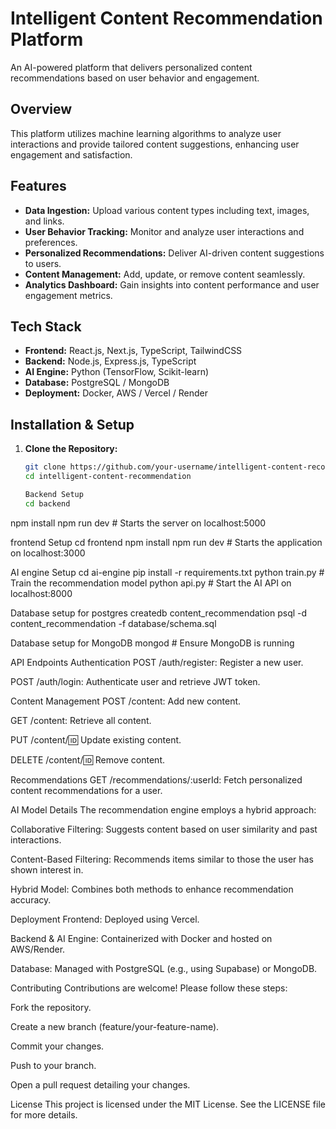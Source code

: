 # Intelligent Content Recommendation Platform

An AI-powered platform that delivers personalized content recommendations based on user behavior and engagement.

## Overview

This platform utilizes machine learning algorithms to analyze user interactions and provide tailored content suggestions, enhancing user engagement and satisfaction.

## Features

- **Data Ingestion:** Upload various content types including text, images, and links.
- **User Behavior Tracking:** Monitor and analyze user interactions and preferences.
- **Personalized Recommendations:** Deliver AI-driven content suggestions to users.
- **Content Management:** Add, update, or remove content seamlessly.
- **Analytics Dashboard:** Gain insights into content performance and user engagement metrics.

## Tech Stack

- **Frontend:** React.js, Next.js, TypeScript, TailwindCSS
- **Backend:** Node.js, Express.js, TypeScript
- **AI Engine:** Python (TensorFlow, Scikit-learn)
- **Database:** PostgreSQL / MongoDB
- **Deployment:** Docker, AWS / Vercel / Render

## Installation & Setup

1. **Clone the Repository:**
   ```bash
   git clone https://github.com/your-username/intelligent-content-recommendation.git
   cd intelligent-content-recommendation

   Backend Setup
   cd backend
npm install
npm run dev  # Starts the server on localhost:5000

frontend Setup
cd frontend
npm install
npm run dev  # Starts the application on localhost:3000

AI engine Setup
cd ai-engine
pip install -r requirements.txt
python train.py  # Train the recommendation model
python api.py    # Start the AI API on localhost:8000

Database setup for postgres
createdb content_recommendation
psql -d content_recommendation -f database/schema.sql

Database setup for MongoDB
mongod  # Ensure MongoDB is running

API Endpoints
Authentication
POST /auth/register: Register a new user.

POST /auth/login: Authenticate user and retrieve JWT token.

Content Management
POST /content: Add new content.

GET /content: Retrieve all content.

PUT /content/:id: Update existing content.

DELETE /content/:id: Remove content.

Recommendations
GET /recommendations/:userId: Fetch personalized content recommendations for a user.

AI Model Details
The recommendation engine employs a hybrid approach:

Collaborative Filtering: Suggests content based on user similarity and past interactions.

Content-Based Filtering: Recommends items similar to those the user has shown interest in.

Hybrid Model: Combines both methods to enhance recommendation accuracy.

Deployment
Frontend: Deployed using Vercel.

Backend & AI Engine: Containerized with Docker and hosted on AWS/Render.

Database: Managed with PostgreSQL (e.g., using Supabase) or MongoDB.

Contributing
Contributions are welcome! Please follow these steps:

Fork the repository.

Create a new branch (feature/your-feature-name).

Commit your changes.

Push to your branch.

Open a pull request detailing your changes.

License
This project is licensed under the MIT License. See the LICENSE file for more details.



